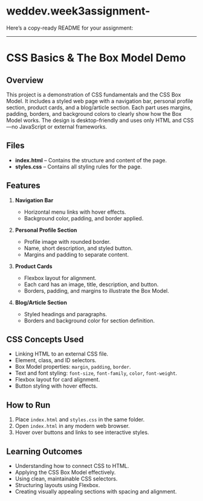 # weddev.week3assignment-
Here’s a copy-ready README for your assignment:

---

# CSS Basics & The Box Model Demo

## Overview

This project is a demonstration of CSS fundamentals and the CSS Box Model. It includes a styled web page with a navigation bar, personal profile section, product cards, and a blog/article section. Each part uses margins, padding, borders, and background colors to clearly show how the Box Model works. The design is desktop-friendly and uses only HTML and CSS—no JavaScript or external frameworks.

## Files

* **index.html** – Contains the structure and content of the page.
* **styles.css** – Contains all styling rules for the page.

## Features

1. **Navigation Bar**

   * Horizontal menu links with hover effects.
   * Background color, padding, and border applied.

2. **Personal Profile Section**

   * Profile image with rounded border.
   * Name, short description, and styled button.
   * Margins and padding to separate content.

3. **Product Cards**

   * Flexbox layout for alignment.
   * Each card has an image, title, description, and button.
   * Borders, padding, and margins to illustrate the Box Model.

4. **Blog/Article Section**

   * Styled headings and paragraphs.
   * Borders and background color for section definition.

## CSS Concepts Used

* Linking HTML to an external CSS file.
* Element, class, and ID selectors.
* Box Model properties: `margin`, `padding`, `border`.
* Text and font styling: `font-size`, `font-family`, `color`, `font-weight`.
* Flexbox layout for card alignment.
* Button styling with hover effects.

## How to Run

1. Place `index.html` and `styles.css` in the same folder.
2. Open `index.html` in any modern web browser.
3. Hover over buttons and links to see interactive styles.

## Learning Outcomes

* Understanding how to connect CSS to HTML.
* Applying the CSS Box Model effectively.
* Using clean, maintainable CSS selectors.
* Structuring layouts using Flexbox.
* Creating visually appealing sections with spacing and alignment.


